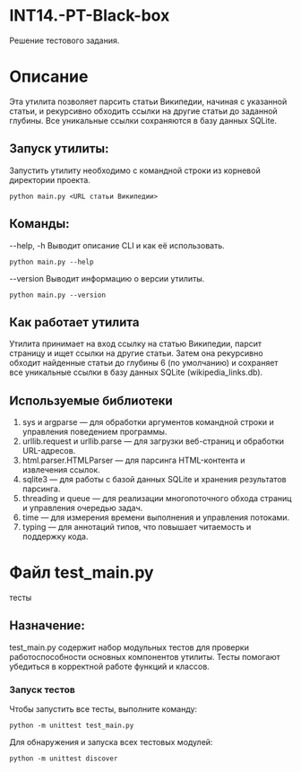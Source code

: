# INT14.-PT-Black-box
Решение тестового задания.

# Описание

Эта утилита позволяет парсить статьи Википедии, начиная с указанной статьи, и рекурсивно обходить ссылки на другие статьи до заданной глубины. Все уникальные ссылки сохраняются в базу данных SQLite.

## Запуск утилиты: 

Запустить утилиту необходимо с командной строки из корневой директории проекта.

```
python main.py <URL статьи Википедии>
```

## Команды: 

--help, -h Выводит описание CLI и как её использовать.

```
python main.py --help
```

--version Выводит информацию о версии утилиты.

```
python main.py --version
```

## Как работает утилита

Утилита принимает на вход ссылку на статью Википедии, парсит страницу и ищет ссылки на другие статьи. Затем она рекурсивно обходит найденные статьи до глубины 6 (по умолчанию) и сохраняет все уникальные ссылки в базу данных SQLite (wikipedia_links.db).

## Используемые библиотеки
 
1. sys и argparse — для обработки аргументов командной строки и управления поведением программы.
2. urllib.request и urllib.parse — для загрузки веб-страниц и обработки URL-адресов.
3. html.parser.HTMLParser — для парсинга HTML-контента и извлечения ссылок.
4. sqlite3 — для работы с базой данных SQLite и хранения результатов парсинга.
5. threading и queue — для реализации многопоточного обхода страниц и управления очередью задач.
6. time — для измерения времени выполнения и управления потоками.
7. typing — для аннотаций типов, что повышает читаемость и поддержку кода.



# Файл test_main.py

тесты

## Назначение:

test_main.py содержит набор модульных тестов для проверки работоспособности основных компонентов утилиты. Тесты помогают убедиться в корректной работе функций и классов.

### Запуск тестов

Чтобы запустить все тесты, выполните команду:

```
python -m unittest test_main.py
```

Для обнаружения и запуска всех тестовых модулей:

```
python -m unittest discover
```

